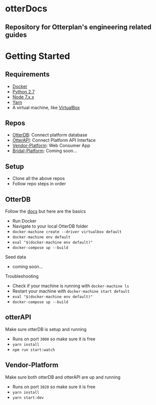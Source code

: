 # otterDocs

## Repository for Otterplan's engineering related guides

# Getting Started

## Requirements

- [Docker](https://docs.docker.com/engine/installation/)
- [Python 2.7](https://www.python.org/download/releases/2.7/)
- [Node 7.x.x](https://nodejs.org/en/)
- [Yarn](https://yarnpkg.com/lang/en/docs/install/)
- A virtual machine, like [VirtualBox](https://www.virtualbox.org/wiki/VirtualBox)

## Repos

- [OtterDB](https://github.com/Otterplan/otterDB): Connect platform database
- [OtterAPI](https://github.com/Otterplan/otterAPI): Connect Platform API Interface
- [Vendor-Platform](https://github.com/Otterplan/Vendor-Platform): Web Consumer App
- [Bridal-Platform](https://github.com/Otterplan/Bridal-Platform): Coming soon...

## Setup

- Clone all the above repos
- Follow repo steps in order

## OtterDB

Follow the [docs](https://docs.docker.com/machine/overview/) but here are the basics
- Run Docker
- Navigate to your local OtterDB folder
- `docker-machine create --driver virtualbox default`
- `docker-machine env default`
- `eval "$(docker-machine env default)"`
- `docker-compose up --build`

Seed data
- coming soon...

Troubleshooting
- Check if your machine is running with `docker-machine ls`
- Restart your machine with `docker-machine start default`
- `eval "$(docker-machine env default)"`
- `docker-compose up --build`

## otterAPI

Make sure otterDB is setup and running
- Runs on port `3000` so make sure it is free
- `yarn install`
- `npm run start:watch`

## Vendor-Platform

Make sure both otterDB and otterAPI are up and running
- Runs on port `3020` so make sure it is free
- `yarn install`
- `yarn start:dev`



